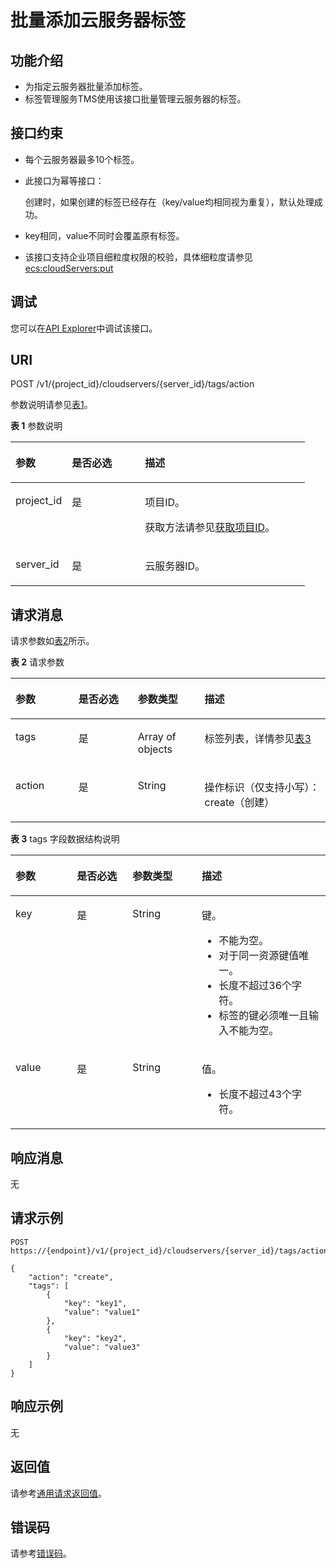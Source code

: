 # 批量添加云服务器标签<a name="ecs_02_1002"></a>

## 功能介绍<a name="ecs_02_1407_section35847011245"></a>

-   为指定云服务器批量添加标签。
-   标签管理服务TMS使用该接口批量管理云服务器的标签。

## 接口约束<a name="ecs_02_1407_section2179161873415"></a>

-   每个云服务器最多10个标签。
-   此接口为幂等接口：

    创建时，如果创建的标签已经存在（key/value均相同视为重复），默认处理成功。

-   key相同，value不同时会覆盖原有标签。
-   该接口支持企业项目细粒度权限的校验，具体细粒度请参见  [ecs:cloudServers:put](标签管理-39.md)

## 调试<a name="section926243314015"></a>

您可以在[API Explorer](https://apiexplorer.developer.huaweicloud.com/apiexplorer/doc?product=ECS&api=BatchCreateServerTags)中调试该接口。

## URI<a name="ecs_02_1407_section16695164917340"></a>

POST /v1/\{project\_id\}/cloudservers/\{server\_id\}/tags/action

参数说明请参见[表1](#table73051127201915)。

**表 1**  参数说明

<a name="table73051127201915"></a>
<table><thead align="left"><tr id="row203051827101920"><th class="cellrowborder" valign="top" width="19.15191519151915%" id="mcps1.2.4.1.1"><p id="p1736533731913"><a name="p1736533731913"></a><a name="p1736533731913"></a>参数</p>
</th>
<th class="cellrowborder" valign="top" width="24.842484248424842%" id="mcps1.2.4.1.2"><p id="p73651837151920"><a name="p73651837151920"></a><a name="p73651837151920"></a>是否必选</p>
</th>
<th class="cellrowborder" valign="top" width="56.00560056005601%" id="mcps1.2.4.1.3"><p id="p8365163715192"><a name="p8365163715192"></a><a name="p8365163715192"></a>描述</p>
</th>
</tr>
</thead>
<tbody><tr id="row173056271192"><td class="cellrowborder" valign="top" width="19.15191519151915%" headers="mcps1.2.4.1.1 "><p id="p43651637121911"><a name="p43651637121911"></a><a name="p43651637121911"></a>project_id</p>
</td>
<td class="cellrowborder" valign="top" width="24.842484248424842%" headers="mcps1.2.4.1.2 "><p id="p19365203751912"><a name="p19365203751912"></a><a name="p19365203751912"></a>是</p>
</td>
<td class="cellrowborder" valign="top" width="56.00560056005601%" headers="mcps1.2.4.1.3 "><p id="p236563716192"><a name="p236563716192"></a><a name="p236563716192"></a>项目ID。</p>
<p id="p16365103731913"><a name="p16365103731913"></a><a name="p16365103731913"></a>获取方法请参见<a href="获取项目ID.md">获取项目ID</a>。</p>
</td>
</tr>
<tr id="row130542719190"><td class="cellrowborder" valign="top" width="19.15191519151915%" headers="mcps1.2.4.1.1 "><p id="p6365237161915"><a name="p6365237161915"></a><a name="p6365237161915"></a>server_id</p>
</td>
<td class="cellrowborder" valign="top" width="24.842484248424842%" headers="mcps1.2.4.1.2 "><p id="p43651037161919"><a name="p43651037161919"></a><a name="p43651037161919"></a>是</p>
</td>
<td class="cellrowborder" valign="top" width="56.00560056005601%" headers="mcps1.2.4.1.3 "><p id="p1036516372195"><a name="p1036516372195"></a><a name="p1036516372195"></a><span id="text1936518377198"><a name="text1936518377198"></a><a name="text1936518377198"></a>云服务器</span>ID。</p>
</td>
</tr>
</tbody>
</table>

## 请求消息<a name="ecs_02_1407_section36878128386"></a>

请求参数如[表2](#table69204518218)所示。

**表 2**  请求参数

<a name="table69204518218"></a>
<table><thead align="left"><tr id="row59945182111"><th class="cellrowborder" valign="top" width="19.99%" id="mcps1.2.5.1.1"><p id="p194401755172114"><a name="p194401755172114"></a><a name="p194401755172114"></a>参数</p>
</th>
<th class="cellrowborder" valign="top" width="18.86%" id="mcps1.2.5.1.2"><p id="p144005522115"><a name="p144005522115"></a><a name="p144005522115"></a>是否必选</p>
</th>
<th class="cellrowborder" valign="top" width="21.19%" id="mcps1.2.5.1.3"><p id="p14401255152118"><a name="p14401255152118"></a><a name="p14401255152118"></a>参数类型</p>
</th>
<th class="cellrowborder" valign="top" width="39.96%" id="mcps1.2.5.1.4"><p id="p1244065592116"><a name="p1244065592116"></a><a name="p1244065592116"></a>描述</p>
</th>
</tr>
</thead>
<tbody><tr id="row199154511217"><td class="cellrowborder" valign="top" width="19.99%" headers="mcps1.2.5.1.1 "><p id="p5440125552110"><a name="p5440125552110"></a><a name="p5440125552110"></a>tags</p>
</td>
<td class="cellrowborder" valign="top" width="18.86%" headers="mcps1.2.5.1.2 "><p id="p144014557217"><a name="p144014557217"></a><a name="p144014557217"></a>是</p>
</td>
<td class="cellrowborder" valign="top" width="21.19%" headers="mcps1.2.5.1.3 "><p id="p34404557211"><a name="p34404557211"></a><a name="p34404557211"></a>Array of objects</p>
</td>
<td class="cellrowborder" valign="top" width="39.96%" headers="mcps1.2.5.1.4 "><p id="p54401055112119"><a name="p54401055112119"></a><a name="p54401055112119"></a>标签列表，详情参见<a href="#table1534514266207">表3</a></p>
</td>
</tr>
<tr id="row209164552118"><td class="cellrowborder" valign="top" width="19.99%" headers="mcps1.2.5.1.1 "><p id="p204401455182117"><a name="p204401455182117"></a><a name="p204401455182117"></a>action</p>
</td>
<td class="cellrowborder" valign="top" width="18.86%" headers="mcps1.2.5.1.2 "><p id="p14401553217"><a name="p14401553217"></a><a name="p14401553217"></a>是</p>
</td>
<td class="cellrowborder" valign="top" width="21.19%" headers="mcps1.2.5.1.3 "><p id="p9440105511215"><a name="p9440105511215"></a><a name="p9440105511215"></a>String</p>
</td>
<td class="cellrowborder" valign="top" width="39.96%" headers="mcps1.2.5.1.4 "><p id="p744035562112"><a name="p744035562112"></a><a name="p744035562112"></a>操作标识（仅支持小写）：create（创建）</p>
</td>
</tr>
</tbody>
</table>

**表 3**  tags 字段数据结构说明

<a name="table1534514266207"></a>
<table><thead align="left"><tr id="row1634517262204"><th class="cellrowborder" valign="top" width="19.49%" id="mcps1.2.5.1.1"><p id="p731216419207"><a name="p731216419207"></a><a name="p731216419207"></a>参数</p>
</th>
<th class="cellrowborder" valign="top" width="17.66%" id="mcps1.2.5.1.2"><p id="p2312104111208"><a name="p2312104111208"></a><a name="p2312104111208"></a>是否必选</p>
</th>
<th class="cellrowborder" valign="top" width="22%" id="mcps1.2.5.1.3"><p id="p163123418208"><a name="p163123418208"></a><a name="p163123418208"></a>参数类型</p>
</th>
<th class="cellrowborder" valign="top" width="40.849999999999994%" id="mcps1.2.5.1.4"><p id="p1312841162016"><a name="p1312841162016"></a><a name="p1312841162016"></a>描述</p>
</th>
</tr>
</thead>
<tbody><tr id="row1934520269206"><td class="cellrowborder" valign="top" width="19.49%" headers="mcps1.2.5.1.1 "><p id="p1731294182014"><a name="p1731294182014"></a><a name="p1731294182014"></a>key</p>
</td>
<td class="cellrowborder" valign="top" width="17.66%" headers="mcps1.2.5.1.2 "><p id="p1312541142015"><a name="p1312541142015"></a><a name="p1312541142015"></a>是</p>
</td>
<td class="cellrowborder" valign="top" width="22%" headers="mcps1.2.5.1.3 "><p id="p13312441182011"><a name="p13312441182011"></a><a name="p13312441182011"></a>String</p>
</td>
<td class="cellrowborder" valign="top" width="40.849999999999994%" headers="mcps1.2.5.1.4 "><p id="p1312194112209"><a name="p1312194112209"></a><a name="p1312194112209"></a>键。</p>
<a name="ul183138417208"></a><a name="ul183138417208"></a><ul id="ul183138417208"><li>不能为空。</li><li>对于同一资源键值唯一。</li><li>长度不超过36个字符。</li><li>标签的键必须唯一且输入不能为空。</li></ul>
</td>
</tr>
<tr id="row11345526122020"><td class="cellrowborder" valign="top" width="19.49%" headers="mcps1.2.5.1.1 "><p id="p831334192011"><a name="p831334192011"></a><a name="p831334192011"></a>value</p>
</td>
<td class="cellrowborder" valign="top" width="17.66%" headers="mcps1.2.5.1.2 "><p id="p531344116205"><a name="p531344116205"></a><a name="p531344116205"></a>是</p>
</td>
<td class="cellrowborder" valign="top" width="22%" headers="mcps1.2.5.1.3 "><p id="p16313104113204"><a name="p16313104113204"></a><a name="p16313104113204"></a>String</p>
</td>
<td class="cellrowborder" valign="top" width="40.849999999999994%" headers="mcps1.2.5.1.4 "><p id="p15313114116201"><a name="p15313114116201"></a><a name="p15313114116201"></a>值。</p>
<a name="ul53131413201"></a><a name="ul53131413201"></a><ul id="ul53131413201"><li>长度不超过43个字符。</li></ul>
</td>
</tr>
</tbody>
</table>

## 响应消息<a name="ecs_02_1407_section08601336145413"></a>

无

## 请求示例<a name="ecs_02_1407_section105681635543"></a>

```
POST  https://{endpoint}/v1/{project_id}/cloudservers/{server_id}/tags/action
```

```
{
    "action": "create",
    "tags": [
        {
            "key": "key1",
            "value": "value1"
        },
        {
            "key": "key2",
            "value": "value3"
        }
    ]
}
```

## 响应示例<a name="section739350112116"></a>

无

## 返回值<a name="ecs_02_1407_zh-cn_topic_0092803065_ecs_03_0202_section22960139"></a>

请参考[通用请求返回值](通用请求返回值.md)。

## 错误码<a name="ecs_02_1407_zh-cn_topic_0092803065_ecs_03_0601_zh-cn_topic_0057973179_section23611955"></a>

请参考[错误码](错误码.md)。

